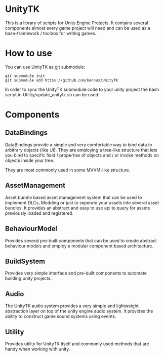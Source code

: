 # UnityTK

This is a library of scripts for Unity Engine Projects.
It contains several components almost every game project will need and can be used as a base-framework / toolbox for writing games.

# How to use

You can use UnityTK as git submodule:

`git submodule init`  
`git submodule add https://github.com/kennux/UnityTK`

In order to sync the UnityTK submodule code to your unity project the bash script in Utility/update_unitytk.sh can be used.

# Components

DataBindings
-----

DataBindings provide a simple and very comfortable way to bind data to arbitrary objects (like UI).
They are employing a tree-like structure that lets you bind to specific field / properties of objects and / or invoke methods on objects inside your tree.

They are most commonly used in some MVVM-like structure.

AssetManagement
----

Asset bundle based asset management system that can be used to implement DLCs, Modding or just to seperate your assets into several asset bundles.
It provides an abstract and easy to use api to query for assets previously loaded and registered.

BehaviourModel
----

Provides several pre-built components that can be used to create abstract behaviour models and employ a modular component based architecture.

BuildSystem
----

Provides very simple interface and pre-built components to automate building unity projects.

Audio
----

The UnityTK audio system provides a very simple and lightweight abstraction layer on top of the unity engine audio system.
It provides the ability to construct game sound systems using events.

Utility
-----

Provides utility for UnityTK itself and commonly used methods that are handy when working with unity.


